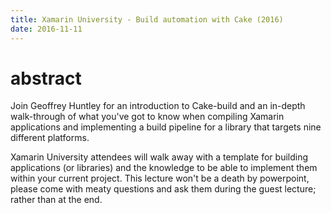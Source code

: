 ```yaml
---
title: Xamarin University - Build automation with Cake (2016)
date: 2016-11-11
---
```


# abstract

Join Geoffrey Huntley for an introduction to Cake-build and an in-depth walk-through of what you've got to know when compiling Xamarin applications and implementing a build pipeline for a library that targets nine different platforms.

Xamarin University attendees will walk away with a template for building applications (or libraries) and the knowledge to be able to implement them within your current project. This lecture won't be a death by powerpoint, please come with meaty questions and ask them during the guest lecture; rather than at the end. 
